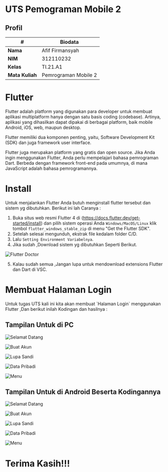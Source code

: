 # UTS Pemograman Mobile 2

## Profil

| #               | Biodata              |
| --------------- | -------------------- |
| **Nama**        | Afif Firmansyah      |
| **NIM**         | 312110232            |
| **Kelas**       | TI.21.A1             |
| **Mata Kuliah** | Pemrograman Mobile 2 |

# Flutter

<p>Flutter adalah platform yang digunakan para developer untuk membuat aplikasi multiplatform hanya dengan satu basis coding (codebase). Artinya, aplikasi yang dihasilkan dapat dipakai di berbagai platform, baik mobile Android, iOS, web, maupun desktop.</p>

<p>Flutter memiliki dua komponen penting, yaitu, Software Development Kit (SDK) dan juga framework user interface.</p>

<p>Flutter juga merupakan platform yang gratis dan open source. Jika Anda ingin menggunakan Flutter, Anda perlu mempelajari bahasa pemrograman Dart. Berbeda dengan framework front-end pada umumnya, di mana JavaScript adalah bahasa pemrogramannya.</p>

# Install

<p>Untuk menjalankan Flutter Anda butuh menginstall flutter tersebut dan sistem yg dibutuhkan. Berikut ini lah Caranya :</p>

1. Buka situs web resmi Flutter 4 di (https://docs.flutter.dev/get-started/install) dan pilih sistem operasi Anda `Windows/MacOS/Linux` klik tombol `flutter_windows_stable_zip` di menu "Get the Flutter SDK".
2. Setelah selesai mengunduh, ekstrak file kedalam folder C/D.
3. Lalu `Setting Environment Variabelnya`.
4. Jika sudah ,Download sistem yg dibutuhkan Seperti Berikut.

![Flutter Doctor](img/flutterdoctor.PNG)

5. Kalau sudah semua ,Jangan lupa untuk mendownload extensions Flutter dan Dart di VSC.

# Membuat Halaman Login

<p>Untuk tugas UTS kali ini kita akan membuat `Halaman Login` menggunakan Flutter ,Dan berikut inilah Kodingan dan hasilnya : </p>

## Tampilan Untuk di PC

![Selamat Datang](img/selamatdatang_pc.PNG)

![Buat Akun](img/buatakun_pc.PNG)

![Lupa Sandi](img/lupasandi_pc.PNG)

![Data Pribadi](img/datapribadi_pc.PNG)

![Menu](img/menu_pc.PNG)

## Tampilan Untuk di Android Beserta Kodingannya

![Selamat Datang](img/selamatdatang_and.PNG)

![Buat Akun](img/buatakun_and.PNG)

![Lupa Sandi](img/lupasandi_and.PNG)

![Data Pribadi](img/datapribadi_and.PNG)

![Menu](img/menu_and.PNG)

# Terima Kasih!!!
